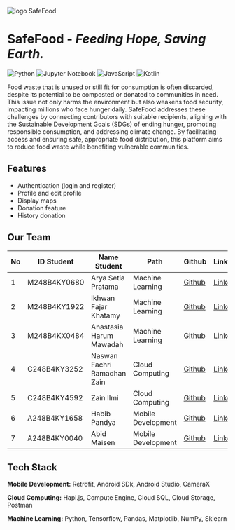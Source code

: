 ![logo SafeFood](https://github.com/user-attachments/assets/20502bf1-7036-46ce-b096-93486d18970a)
# SafeFood - _Feeding Hope, Saving Earth._

![Python](https://img.shields.io/badge/Python-3776AB?style=flat&logo=python&logoColor=white)  ![Jupyter Notebook](https://img.shields.io/badge/Jupyter%20Notebook-F37626?style=flat&logo=jupyter&logoColor=white) ![JavaScript](https://img.shields.io/badge/JavaScript-F7DF1E?style=flat&logo=javascript&logoColor=black)  ![Kotlin](https://img.shields.io/badge/Kotlin-1DA1F2?style=flat&logo=kotlin&logoColor=white)


Food waste that is unused or still fit for consumption is often discarded, despite its potential to be composted or donated to communities in need. This issue not only harms the environment but also weakens food security, impacting millions who face hunger daily. SafeFood addresses these challenges by connecting contributors with suitable recipients, aligning with the Sustainable Development Goals (SDGs) of ending hunger, promoting responsible consumption, and addressing climate change. By facilitating access and ensuring safe, appropriate food distribution, this platform aims to reduce food waste while benefiting vulnerable communities.

## Features
- Authentication (login and register)
- Profile and edit profile
- Display maps 
- Donation feature
- History donation

## Our Team

| No    | ID Student      | Name Student               | Path              | Github | Linkedin |
|-------|-----------------|----------------------------|-------------------|--------|----------|
| 1     | M248B4KY0680    | Arya Setia Pratama         | Machine Learning  | [Github](https://github.com/aryasetiap)| [Linkedin](https://www.linkedin.com/in/aryasetiap/) |
| 2     | M248B4KY1922    | Ikhwan Fajar Khatamy       | Machine Learning  | [Github](https://github.com/ikhwanfjr) | [Linkedin](https://www.linkedin.com/in/ikhwan-fajar-khatamy/) |
| 3     | M248B4KX0484    | Anastasia Harum Mawadah    | Machine Learning  | [Github](https://Github.com/AnastasiaHarum) | [Linkedin](https://www.linkedin.com/in/anastasiahm/) |
| 4     | C248B4KY3252    | Naswan Fachri Ramadhan Zain| Cloud Computing   | [Github](https://github.com/nframazain)| [Linkedin](www.linkedin.com/in/ramadhan-zain/) | 
| 5     | C248B4KY4592    | Zain Ilmi                  | Cloud Computing   | [Github](https://github.com/Wuzi19)    | [Linkedin](https://www.linkedin.com/in/zain-ilmi-891a63294/) |
| 6     | A248B4KY1658    | Habib Pandya               | Mobile Development| [Github](https://github.com/habibzzzzzz) | [Linkedin](https://id.linkedin.com/in/habib-pandya/) |
| 7     | A248B4KY0040    | Abid Maisen                | Mobile Development| [Github](https://github.com/abidmaisenn-mp) | [Linkedin](https://id.linkedin.com/in/abidmaisen0105) |

## Tech Stack
**Mobile Development:** Retrofit, Android SDk, Android Studio, CameraX 

**Cloud Computing:** Hapi.js, Compute Engine, Cloud SQL, Cloud Storage, Postman

**Machine Learning:** Python, Tensorflow, Pandas, Matplotlib, NumPy, Sklearn
